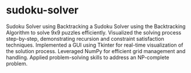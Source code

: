# sudoku-solver
Sudoku Solver using Backtracking
a Sudoku Solver using the Backtracking Algorithm to solve 9x9 puzzles efficiently.
Visualized the solving process step-by-step, demonstrating recursion and constraint satisfaction techniques.
Implemented a GUI using Tkinter for real-time visualization of the solution process.
Leveraged NumPy for efficient grid management and handling.
Applied problem-solving skills to address an NP-complete problem.
